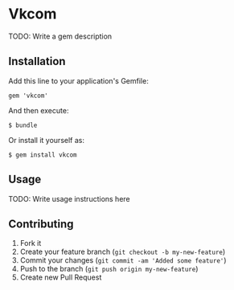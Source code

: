 # Vkcom

TODO: Write a gem description

## Installation

Add this line to your application's Gemfile:

    gem 'vkcom'

And then execute:

    $ bundle

Or install it yourself as:

    $ gem install vkcom

## Usage

TODO: Write usage instructions here

## Contributing

1. Fork it
2. Create your feature branch (`git checkout -b my-new-feature`)
3. Commit your changes (`git commit -am 'Added some feature'`)
4. Push to the branch (`git push origin my-new-feature`)
5. Create new Pull Request

